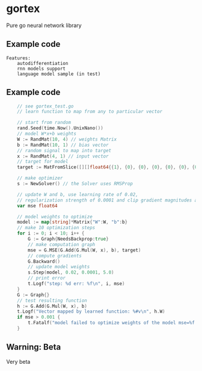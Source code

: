 # gortex

Pure go neural network library

## Example code
    
    Features: 
        autodifferentiation
        rnn models support
        language model sample (in test)
## Example code
```go
    // see gortex_test.go
    // learn function to map from any to particular vector

    // start from random
	rand.Seed(time.Now().UnixNano())
	// model W*x+b weights
	W := RandMat(10, 4) // weights Matrix
	b := RandMat(10, 1) // bias vector
	// random signal to map into target
	x := RandMat(4, 1) // input vector
	// target for model
	target := MatFromSlice([][]float64{{1}, {0}, {0}, {0}, {0}, {0}, {0}, {0}, {0}, {1}});

	// make optimizer
	s := NewSolver() // the Solver uses RMSProp

	// update W and b, use learning rate of 0.02,
	// regularization strength of 0.0001 and clip gradient magnitudes at 5.0
	var mse float64

	// model weights to optimize
	model := map[string]*Matrix{"W":W, "b":b}
	// make 10 optimization steps
	for i := 0; i < 10; i++ {
		G := Graph{NeedsBackprop:true}
		// make computation graph
		mse = G.MSE(G.Add(G.Mul(W, x), b), target)
		// compute gradients
		G.Backward()
		// update model weights
		s.Step(model, 0.02, 0.0001, 5.0)
		// print error
		t.Logf("step: %d err: %f\n", i, mse)
	}
	G := Graph{}
	// test resulting function
	h := G.Add(G.Mul(W, x), b)
	t.Logf("Vector mapped by learned function: %#v\n", h.W)
	if mse > 0.001 {
		t.Fatalf("model failed to optimize weights of the model mse=%f but must be very close to zero", mse)
	}
```
## Warning: Beta

Very beta





